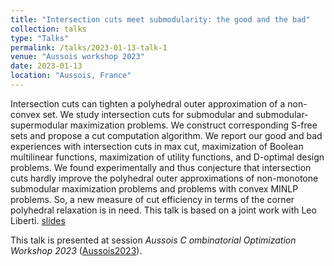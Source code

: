 ```yaml
---
title: "Intersection cuts meet submodularity: the good and the bad"
collection: talks
type: "Talks"
permalink: /talks/2023-01-13-talk-1
venue: "Aussois workshop 2023"
date: 2023-01-13
location: "Aussois, France"
---
```


 Intersection cuts can tighten a polyhedral outer approximation of a non-convex set. We study intersection cuts for submodular and submodular-supermodular maximization problems. We construct corresponding S-free sets and propose a cut computation algorithm. We report our good and bad experiences with intersection cuts in max cut, maximization of Boolean multilinear functions, maximization of utility functions, and D-optimal design problems. We found experimentally and thus conjecture that intersection cuts hardly improve the polyhedral outer approximations of non-monotone submodular maximization problems and problems with convex MINLP problems. So, a new measure of cut efficiency in terms of the corner polyhedral relaxation is in need. This talk is based on a joint work with Leo Liberti. [slides](/slides/Aussois2023.pdf)


This talk is presented at session <em>Aussois C ombinatorial Optimization Workshop 2023</em> ([Aussois2023](http://www.iasi.cnr.it/aussois/web/home/program/year/2023)).
